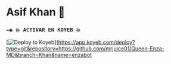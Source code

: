 # Asif Khan 👑


### `—◉ 💥 ACTIVAR EN KOYEB 💥`
[![Deploy to Koyeb](https://www.koyeb.com/static/images/deploy/button.svg)](https://app.koyeb.com/deploy?type=git&repository=https://github.com/mrjuice01/Queen-Enza-MD&branch=Khan&name=enzabot
